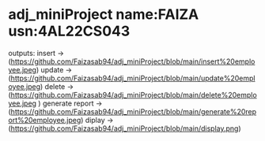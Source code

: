 # adj_miniProject name:FAIZA usn:4AL22CS043
outputs:
insert -> (https://github.com/Faizasab94/adj_miniProject/blob/main/insert%20employee.jpeg)
update -> (https://github.com/Faizasab94/adj_miniProject/blob/main/update%20employee.jpeg)
 delete -> (https://github.com/Faizasab94/adj_miniProject/blob/main/delete%20employee.jpeg )
generate report -> (https://github.com/Faizasab94/adj_miniProject/blob/main/generate%20report%20employee.jpeg)
 diplay -> (https://github.com/Faizasab94/adj_miniProject/blob/main/display.png)
 
